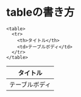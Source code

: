 # tableの書き方

```
<table>
  <tr>
    <th>タイトル</th>
    <td>テーブルボディ</td>
  </tr>
</table>
```

|タイトル|
|:-:|
|テーブルボディ|
